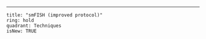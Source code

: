 ---

    title: "smFISH (improved protocol)"
    ring: hold
    quadrant: Techniques
    isNew: TRUE
